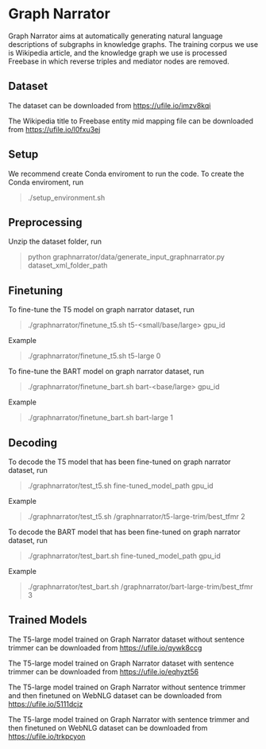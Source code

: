 # Graph Narrator

Graph Narrator aims at automatically generating natural language descriptions of subgraphs in knowledge graphs. The training corpus we use is Wikipedia article, and the knowledge graph we use is processed Freebase in which reverse triples and mediator nodes are removed.

## Dataset

The dataset can be downloaded from https://ufile.io/imzv8kqi

The Wikipedia title to Freebase entity mid mapping file can be downloaded from https://ufile.io/l0fxu3ej

## Setup
We recommend create Conda enviroment to run the code.
To create the Conda enviroment, run 
> ./setup_environment.sh 

## Preprocessing
Unzip the dataset folder, run
> python graphnarrator/data/generate_input_graphnarrator.py dataset_xml_folder_path

## Finetuning

To fine-tune the T5 model on graph narrator dataset, run 
> ./graphnarrator/finetune_t5.sh t5-<small/base/large> gpu_id

Example
> ./graphnarrator/finetune_t5.sh t5-large 0

To fine-tune the BART model on graph narrator dataset, run 
> ./graphnarrator/finetune_bart.sh bart-<base/large> gpu_id

Example
> ./graphnarrator/finetune_bart.sh bart-large 1

## Decoding

To decode the T5 model that has been fine-tuned on graph narrator dataset, run 
> ./graphnarrator/test_t5.sh fine-tuned_model_path gpu_id

Example
> ./graphnarrator/test_t5.sh /graphnarrator/t5-large-trim/best_tfmr 2


To decode the BART model that has been fine-tuned on graph narrator dataset, run 
> ./graphnarrator/test_bart.sh fine-tuned_model_path gpu_id

Example
> ./graphnarrator/test_bart.sh /graphnarrator/bart-large-trim/best_tfmr 3


## Trained Models
The T5-large model trained on Graph Narrator dataset without sentence trimmer can be downloaded from
https://ufile.io/qywk8ccg

The T5-large model trained on Graph Narrator dataset with sentence trimmer can be downloaded from
https://ufile.io/eqhyzt56

The T5-large model trained on Graph Narrator without sentence trimmer and then finetuned on WebNLG dataset can be downloaded from 
https://ufile.io/5111dcjz

The T5-large model trained on Graph Narrator with sentence trimmer and then finetuned on WebNLG dataset can be downloaded from 
https://ufile.io/trkpcyon

